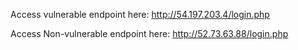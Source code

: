 Access vulnerable endpoint here: http://54.197.203.4/login.php

Access Non-vulnerable endpoint here: http://52.73.63.88/login.php
